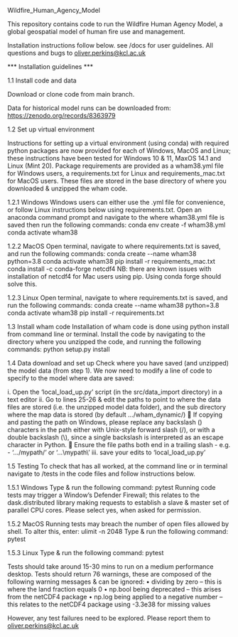 Wildfire_Human_Agency_Model

This repository contains code to run the Wildfire Human Agency Model, a global geospatial model of human fire use and management. 

Installation instructions follow below. see /docs for user guidelines. All questions and bugs to oliver.perkins@kcl.ac.uk

*** Installation guidelines ***

1.1 Install code and data	

Download or clone code from main branch.

Data for historical model runs can be downloaded from: 
https://zenodo.org/records/8363979


1.2	Set up virtual environment

Instructions for setting up a virtual environment (using conda) with required python packages are now provided for each of Windows, MacOS and Linux; these instructions have been tested for Windows 10 & 11, MaxOS 14.1 and Linux (Mint 20).
Package requirements are provided as a wham38.yml file for Windows users, a requirements.txt for Linux and requirements_mac.txt for MacOS users. These files are stored in the base directory of where you downloaded & unzipped the wham code.

1.2.1	Windows
Windows users can either use the .yml file for convenience, or follow Linux instructions below using requirements.txt. 
Open an anaconda command prompt and navigate to the where wham38.yml file is saved then run the following commands:
conda env create -f wham38.yml
conda activate wham38

1.2.2 MacOS
Open terminal, navigate to where requirements.txt is saved, and run the following commands: 
conda create --name wham38 python=3.8
conda activate wham38
pip install -r requirements_mac.txt
conda install -c conda-forge netcdf4
NB: there are known issues with installation of netcdf4 for Mac users using pip. Using conda forge should solve this.

1.2.3 Linux
Open terminal, navigate to where requirements.txt is saved, and run the following commands: 
conda create --name wham38 python=3.8
conda activate wham38
pip install -r requirements.txt


1.3 Install wham code
Installation of wham code is done using python install from command line or terminal. Install the code by navigating to the directory where you unzipped the code, and running the following commands: 
python setup.py install


1.4 Data download and set up
Check where you have saved (and unzipped) the model data (from step 1). We now need to modify a line of code to specify to the model where data are saved: 

i.	Open the ‘local_load_up.py’ script (in the src/data_import directory) in a text editor
ii.	Go to lines 25-26 & edit the paths to point to where the data files are stored (i.e. the unzipped model data folder), and the sub directory where the map data is stored (by default …/wham_dynamic/)
	If copying and pasting the path on Windows, please replace any backslash (\) characters in the path either with Unix-style forward slash (/), or with a double backslash (\\), since a single backslash is interpreted as an escape character in Python.
	Ensure the file paths both end in a trailing slash - e.g. -  ‘…/mypath/’ or ‘…\\mypath\\’
iii.	save your edits to ‘local_load_up.py’ 

1.5 Testing
To check that has all worked, at the command line or in terminal navigate to /tests in the code files and follow instructions below. 

1.5.1	Windows
Type & run the following command:
pytest
Running code tests may trigger a Window’s Defender Firewall; this relates to the dask.distributed library making requests to establish a slave & master set of parallel CPU cores. Please select yes, when asked for permission. 

1.5.2	MacOS
Running tests may breach the number of open files allowed by shell. To alter this, enter: 
ulimit -n 2048
Type & run the following command:
pytest

1.5.3	Linux
Type & run the following command:
pytest

Tests should take around 15-30 mins to run on a medium performance desktop. Tests should return 76 warnings, these are composed of the following warning messages & can be ignored:
•	dividing by zero – this is where the land fraction equals 0
•	np.bool being deprecated – this arises from the netCDF4 package 
•	np.log being applied to a negative number – this relates to the netCDF4 package using -3.3e38 for missing values

However, any test failures need to be explored. Please report them to oliver.perkins@kcl.ac.uk

